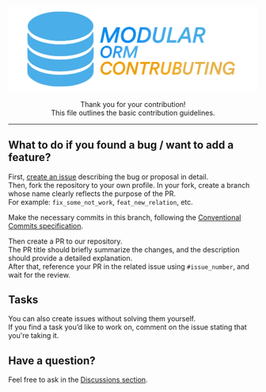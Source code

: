 <p align="center">
    <img src="images/contrubuting.png" />
</p>
<p align="center">
    Thank you for your contribution!<br>
    This file outlines the basic contribution guidelines.
</p>

---

## What to do if you found a bug / want to add a feature?

First, [create an issue](https://github.com/KoP3YkA/modular-orm/issues) describing the bug or proposal in detail.  
Then, fork the repository to your own profile. In your fork, create a branch whose name clearly reflects the purpose of the PR.  
For example: `fix_some_not_work`, `feat_new_relation`, etc.

Make the necessary commits in this branch, following the [Conventional Commits specification](https://www.conventionalcommits.org/en/v1.0.0/).

Then create a PR to our repository.  
The PR title should briefly summarize the changes, and the description should provide a detailed explanation.  
After that, reference your PR in the related issue using `#issue_number`, and wait for the review.

## Tasks

You can also create issues without solving them yourself.  
If you find a task you’d like to work on, comment on the issue stating that you're taking it.

## Have a question?

Feel free to ask in the [Discussions section](https://github.com/KoP3YkA/modular-orm/discussions).
